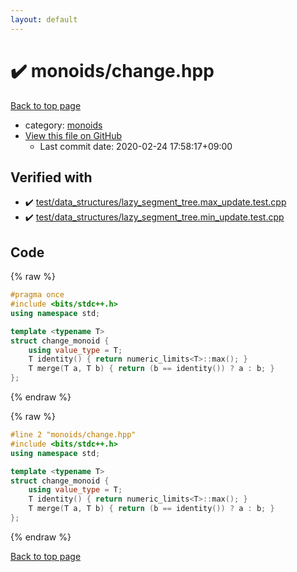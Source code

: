 ```yaml
---
layout: default
---
```


<!-- mathjax config similar to math.stackexchange -->
<script type="text/javascript" async
  src="https://cdnjs.cloudflare.com/ajax/libs/mathjax/2.7.5/MathJax.js?config=TeX-MML-AM_CHTML">
</script>
<script type="text/x-mathjax-config">
  MathJax.Hub.Config({
    TeX: { equationNumbers: { autoNumber: "AMS" }},
    tex2jax: {
      inlineMath: [ ['$','$'] ],
      processEscapes: true
    },
    "HTML-CSS": { matchFontHeight: false },
    displayAlign: "left",
    displayIndent: "2em"
  });
</script>

<script type="text/javascript" src="https://cdnjs.cloudflare.com/ajax/libs/jquery/3.4.1/jquery.min.js"></script>
<script src="https://cdn.jsdelivr.net/npm/jquery-balloon-js@1.1.2/jquery.balloon.min.js" integrity="sha256-ZEYs9VrgAeNuPvs15E39OsyOJaIkXEEt10fzxJ20+2I=" crossorigin="anonymous"></script>
<script type="text/javascript" src="../../assets/js/copy-button.js"></script>
<link rel="stylesheet" href="../../assets/css/copy-button.css" />


# :heavy_check_mark: monoids/change.hpp

<a href="../../index.html">Back to top page</a>

* category: <a href="../../index.html#315142c884fa9bdd2be3b42923ffe964">monoids</a>
* <a href="{{ site.github.repository_url }}/blob/master/monoids/change.hpp">View this file on GitHub</a>
    - Last commit date: 2020-02-24 17:58:17+09:00




## Verified with

* :heavy_check_mark: <a href="../../verify/test/data_structures/lazy_segment_tree.max_update.test.cpp.html">test/data_structures/lazy_segment_tree.max_update.test.cpp</a>
* :heavy_check_mark: <a href="../../verify/test/data_structures/lazy_segment_tree.min_update.test.cpp.html">test/data_structures/lazy_segment_tree.min_update.test.cpp</a>


## Code

<a id="unbundled"></a>
{% raw %}
```cpp
#pragma once
#include <bits/stdc++.h>
using namespace std;

template <typename T>
struct change_monoid {
    using value_type = T;
    T identity() { return numeric_limits<T>::max(); }
    T merge(T a, T b) { return (b == identity()) ? a : b; }
};
```
{% endraw %}

<a id="bundled"></a>
{% raw %}
```cpp
#line 2 "monoids/change.hpp"
#include <bits/stdc++.h>
using namespace std;

template <typename T>
struct change_monoid {
    using value_type = T;
    T identity() { return numeric_limits<T>::max(); }
    T merge(T a, T b) { return (b == identity()) ? a : b; }
};

```
{% endraw %}

<a href="../../index.html">Back to top page</a>

